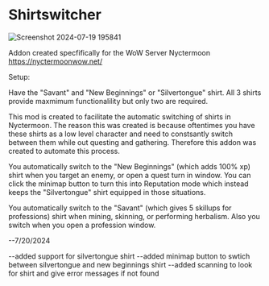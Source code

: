 # Shirtswitcher
![Screenshot 2024-07-19 195841](https://github.com/user-attachments/assets/5318a6b4-b0f4-4766-91f2-1f10f663f8ba)

Addon created specfifically for the WoW Server Nyctermoon    https://nyctermoonwow.net/

Setup:

Have the "Savant" and "New Beginnings" or "Silvertongue" shirt.  All 3 shirts provide maxmimum functionalility but only two are required. 


This mod is created to facilitate the automatic switching of shirts in Nyctermoon.  The reason this was created is because oftentimes you have these shirts as a low level character and need to constsantly switch between them while out questing and gathering.  Therefore this addon was created to automate this process.    

You automatically switch to the "New Beginnings" (which adds 100% xp)  shirt when you target an enemy, or open a quest turn in window.  You can click the minimap button to turn this into Reputation mode which instead keeps the "Silvertongue" shirt equipped in those situations.

You automatically switch to the "Savant" (which gives 5 skillups for professions) shirt when mining, skinning, or performing herbalism.  Also you switch when you open a profession window.

--7/20/2024

--added support for silvertongue shirt
--added minimap button to swtich between silvertongue and new beginnings shirt
--added scanning to look for shirt and give error messages if not found
